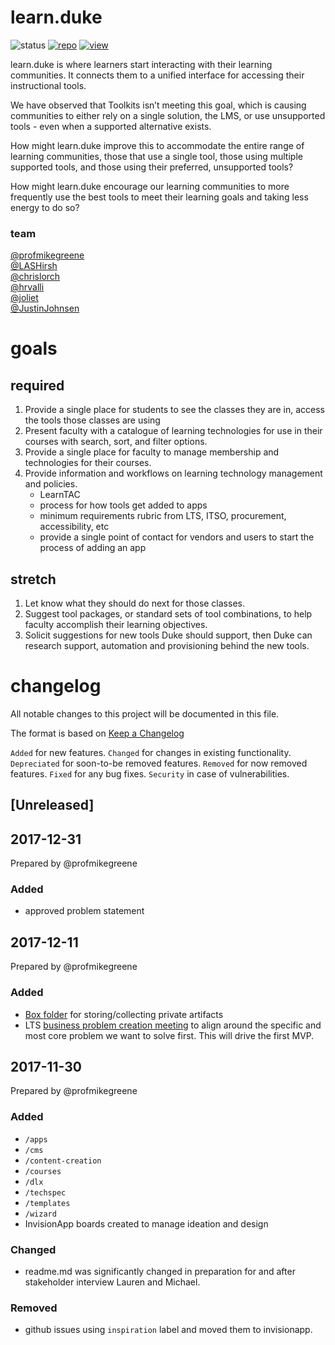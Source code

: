 # learn.duke

![status](https://img.shields.io/badge/status-good-brightgreen.svg)
[![repo](https://img.shields.io/badge/repo-github-orange.svg)](https://dukelearninginnovation.github.io/learn.duke/)
[![view](https://img.shields.io/badge/view-github.io-blue.svg)](https://dukelearninginnovation.github.io/learn.duke/)

learn.duke is where learners start interacting with their learning communities. It connects them to a unified interface for accessing their instructional tools. 

We have observed that Toolkits isn’t meeting this goal, which is causing communities to either rely on a single solution, the LMS, or use unsupported tools - even when a supported alternative exists. 

How might learn.duke improve this to accommodate the entire range of learning communities, those that use a single tool, those using multiple supported tools, and those using their preferred, unsupported tools? 

How might learn.duke encourage our learning communities to more frequently use the best tools to meet their learning goals and taking less energy to do so?

### team
[@profmikegreene](https://github.com/profmikegreene)  
[@LASHirsh](https://github.com/LASHirsh)  
[@chrislorch](https://github.com/chrislorch)  
[@hrvalli](https://github.com/hrvalli)  
[@joliet](https://github.com/joliet)  
[@JustinJohnsen](https://github.com/JustinJohnsen)

# goals
## required
1. Provide a single place for students to see the classes they are in, access the tools those classes are using
1. Present faculty with a catalogue of learning technologies for use in their courses with search, sort, and filter options.
1. Provide a single place for faculty to manage membership and technologies for their courses.
1. Provide information and workflows on learning technology management and policies. 
	* LearnTAC
	* process for how tools get added to apps
	* minimum requirements rubric from LTS, ITSO, procurement, accessibility, etc
	* provide a single point of contact for vendors and users to start the process of adding an app

## stretch
1. Let know what they should do next for those classes.
1. Suggest tool packages, or standard sets of tool combinations, to help faculty accomplish their learning objectives.
1. Solicit suggestions for new tools Duke should support, then Duke can research support, automation and provisioning behind the new tools. 

# changelog 
All notable changes to this project will be documented in this file.

The format is based on [Keep a Changelog](http://keepachangelog.com/en/1.0.0/)

`Added` for new features.
`Changed` for changes in existing functionality.
`Depreciated` for soon-to-be removed features.
`Removed` for now removed features.
`Fixed` for any bug fixes.
`Security` in case of vulnerabilities.

## [Unreleased]

## 2017-12-31
Prepared by @profmikegreene

### Added
* approved problem statement

## 2017-12-11 
Prepared by @profmikegreene

### Added
* [Box folder](https://duke.app.box.com/folder/42786592308) for storing/collecting private artifacts
* LTS [business problem creation meeting](https://docs.google.com/document/d/10UtB1I3l5hLsYKTnDOxMT6LvTPQR3x_X47NMkAnGtGM/edit#) to align around the specific and most core problem we want to solve first. This will drive the first MVP.

## 2017-11-30 
Prepared by @profmikegreene

### Added
* `/apps`
* `/cms`
* `/content-creation`
* `/courses`
* `/dlx`
* `/techspec`
* `/templates`
* `/wizard`
* InvisionApp boards created to manage ideation and design

### Changed
* readme.md was significantly changed in preparation for and after stakeholder interview Lauren and Michael.

### Removed
* github issues using `inspiration` label and moved them to invisionapp.



